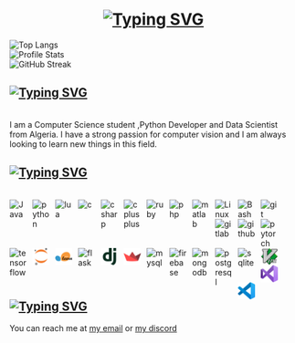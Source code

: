 <h1 align="center">
  <a href="https://git.io/typing-svg"><img src="https://readme-typing-svg.herokuapp.com?font=Fira+Code&weight=500&size=26&pause=1000&color=ABD200&background=0A0F0B&center=true&vCenter=true&random=false&width=435&height=52&lines=Mohamed+Rebbouh,+Here" alt="Typing SVG" /></a>
</h1>

![Top Langs](https://github-readme-stats.vercel.app/api/top-langs/??username=Mohamed-Rebbouh&theme=merko&hide_progress=true)
<br>
![Profile Stats](https://github-readme-stats.vercel.app/api?username=Mohamed-Rebbouh&theme=merko&hide_border=false&include_all_commits=false&count_private=true)
<br>
![GitHub Streak](https://github-readme-streak-stats.herokuapp.com/?user=Mohamed-Rebbouh&theme=merko&hide_border=false)
<br>



## <a href="https://git.io/typing-svg"><img src="https://readme-typing-svg.herokuapp.com?font=Fira+Code&weight=500&size=26&duration=1&color=ABD200&background=0A0F0B&center=true&vCenter=true&repeat=false&random=false&width=435&height=52&lines=About+Me" alt="Typing SVG" /></a>
<br>
I am a Computer Science student ,Python Developer and Data Scientist from Algeria.
I have a strong passion for computer vision and I am always looking to learn new things in this field.

## <a href="https://git.io/typing-svg"><img src="https://readme-typing-svg.herokuapp.com?font=Fira+Code&weight=500&size=26&duration=1&color=ABD200&background=0A0F0B&center=true&vCenter=true&repeat=false&random=false&width=435&height=52&lines=Skills" alt="Typing SVG" /></a>
<br>
<img align="left" alt="Java" width="30px" style="padding-right:10px;" src="https://cdn.jsdelivr.net/gh/devicons/devicon/icons/java/java-original.svg"/>
<img align="left" alt="python" width="30px" style="padding-right:10px;" src="https://cdn.jsdelivr.net/gh/devicons/devicon/icons/python/python-original.svg"/>
<img align="left" alt="lua" width="30px" style="padding-right:10px;" src="https://cdn.jsdelivr.net/gh/devicons/devicon/icons/lua/lua-original.svg"/>
<img align="left" alt="c" width="30px" style="padding-right:10px;" src="https://cdn.jsdelivr.net/gh/devicons/devicon/icons/c/c-original.svg"/>
<img align="left" alt="csharp" width="30px" style="padding-right:10px;" src="https://cdn.jsdelivr.net/gh/devicons/devicon/icons/csharp/csharp-original.svg"/>
<img align="left" alt="cplusplus" width="30px" style="padding-right:10px;" src="https://cdn.jsdelivr.net/gh/devicons/devicon/icons/cplusplus/cplusplus-original.svg"/>
<img align="left" alt="ruby" width="30px" style="padding-right:10px;" src="https://cdn.jsdelivr.net/gh/devicons/devicon/icons/ruby/ruby-original.svg"/>
<img align="left" alt="php" width="30px" style="padding-right:10px;" src="https://cdn.jsdelivr.net/gh/devicons/devicon/icons/php/php-original.svg"/>
<img align="left" alt="matlab" width="30px" style="padding-right:10px;" src="https://cdn.jsdelivr.net/gh/devicons/devicon/icons/matlab/matlab-original.svg"/>
<img align="left" alt="Linux" width="30px" style="padding-right:10px;" src="https://cdn.jsdelivr.net/gh/devicons/devicon/icons/linux/linux-original.svg" />
<img align="left" alt="Bash" width="30px" style="padding-right:10px;" src="https://cdn.jsdelivr.net/gh/devicons/devicon/icons/bash/bash-original.svg" />
<img align="left" alt="git" width="30px" style="padding-right:10px;" src="https://cdn.jsdelivr.net/gh/devicons/devicon/icons/git/git-original.svg" />
<img align="left" alt="gitlab" width="30px" style="padding-right:10px;" src="https://cdn.jsdelivr.net/gh/devicons/devicon/icons/gitlab/gitlab-original.svg" />
<img align="left" alt="github" width="30px" style="padding-right:10px;" src="https://cdn.jsdelivr.net/gh/devicons/devicon/icons/github/github-original.svg" />
<img align="left" alt="pytorch" width="30px" style="padding-right:10px;" src="https://cdn.jsdelivr.net/gh/devicons/devicon/icons/pytorch/pytorch-original.svg" />
<img align="left" alt="tensorflow" width="30px" style="padding-right:10px;" src="https://cdn.jsdelivr.net/gh/devicons/devicon/icons/tensorflow/tensorflow-original.svg" />
<img align="left" alt="jupyter" width="30px" style="padding-right:10px;" src="https://github.com/devicons/devicon/blob/master/icons/jupyter/jupyter-original.svg" />
<img align="left" alt="scikitlearn" width="30px" style="padding-right:10px;" src="https://github.com/devicons/devicon/blob/master/icons/scikitlearn/scikitlearn-original.svg" />
<img align="left" alt="flask" width="30px" style="padding-right:10px;" src="https://cdn.jsdelivr.net/gh/devicons/devicon/icons/flask/flask-original.svg" />
<img align="left" alt="django" width="30px" style="padding-right:10px;" src="https://github.com/devicons/devicon/blob/master/icons/django/django-plain.svg" />
<img align="left" alt="streamlit" width="30px" style="padding-right:10px;" src="https://github.com/devicons/devicon/blob/master/icons/streamlit/streamlit-original.svg" />
<img align="left" alt="mysql" width="30px" style="padding-right:10px;" src="https://cdn.jsdelivr.net/gh/devicons/devicon/icons/mysql/mysql-original.svg" />
<img align="left" alt="firebase" width="30px" style="padding-right:10px;" src="https://cdn.jsdelivr.net/gh/devicons/devicon/icons/firebase/firebase-original.svg" />
<img align="left" alt="mongodb" width="30px" style="padding-right:10px;" src="https://cdn.jsdelivr.net/gh/devicons/devicon/icons/mongodb/mongodb-original.svg" />
<img align="left" alt="postgresql" width="30px" style="padding-right:10px;" src="https://cdn.jsdelivr.net/gh/devicons/devicon/icons/postgresql/postgresql-original.svg" />
<img align="left" alt="sqlite" width="30px" style="padding-right:10px;" src="https://cdn.jsdelivr.net/gh/devicons/devicon/icons/sqlite/sqlite-original.svg" />
<img align="left" alt="vim" width="30px" style="padding-right:10px;" src="https://github.com/devicons/devicon/blob/master/icons/vim/vim-original.svg" />
<img align="left" alt="visualstudio" width="30px" style="padding-right:10px;" src="https://github.com/devicons/devicon/blob/master/icons/visualstudio/visualstudio-original.svg" />
<img align="left" alt="vscode" width="30px" style="padding-right:10px;" src="https://github.com/devicons/devicon/blob/master/icons/vscode/vscode-original.svg" />
<br>
<br>

## <a href="https://git.io/typing-svg"><img src="https://readme-typing-svg.herokuapp.com?font=Fira+Code&weight=500&size=26&duration=1&color=ABD200&background=0A0F0B&center=true&vCenter=true&repeat=false&random=false&width=435&height=52&lines=Contact" alt="Typing SVG" /></a>

You can reach me at [my email](mailto:info.moh.2003@gmail.com) or [my discord](rebbouhmohamed#0000)
